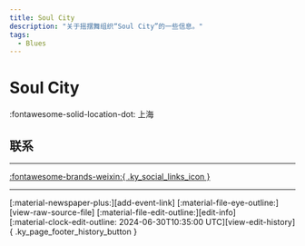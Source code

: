 ```yaml
---
title: Soul City
description: "关于摇摆舞组织“Soul City”的一些信息。"
tags:
  - Blues
---
```


# Soul City

:fontawesome-solid-location-dot: 上海  


## 联系


---

 [:fontawesome-brands-weixin:{ .ky_social_links_icon }](# "Soul City")

---

<div class="ky_page_footer" markdown>
<div class="ky_page_footer_trailing" markdown="span">
[:material-newspaper-plus:][add-event-link]
[:material-file-eye-outline:][view-raw-source-file]
[:material-file-edit-outline:][edit-info]
</div>
<div class="ky_page_footer_leading" markdown="span">
[:material-clock-edit-outline: 2024-06-30T10:35:00 UTC][view-edit-history]{ .ky_page_footer_history_button }
</div>
</div>

[add-event-link]: https://github.com/swingdance/events/issues/new?assignees=&labels=add+event&projects=&template=02-add_entity.yml&title=Add%20Event%3A%20zh_CN%20%E2%80%A2%20%3CName%3E&region=zh_CN&province=Shanghai&city=Shanghai&org_id=soul-city "添加活动"
[view-raw-source-file]: https://github.com/swingdance/orgs/blob/main/zh_CN/soul-city.json "查看原始源文件"
[edit-info]: https://github.com/swingdance/orgs/issues/new?assignees=&labels=update+org&projects=&template=03-update_entity.yml&title=Update%20Org%3A%20zh_CN%20%E2%80%A2%20Soul%20City&region=zh_CN&id=soul-city&name=Soul%20City "编辑信息"

[view-edit-history]: https://github.com/swingdance/orgs/commits/main/zh_CN/soul-city.json "查看编辑历史"

